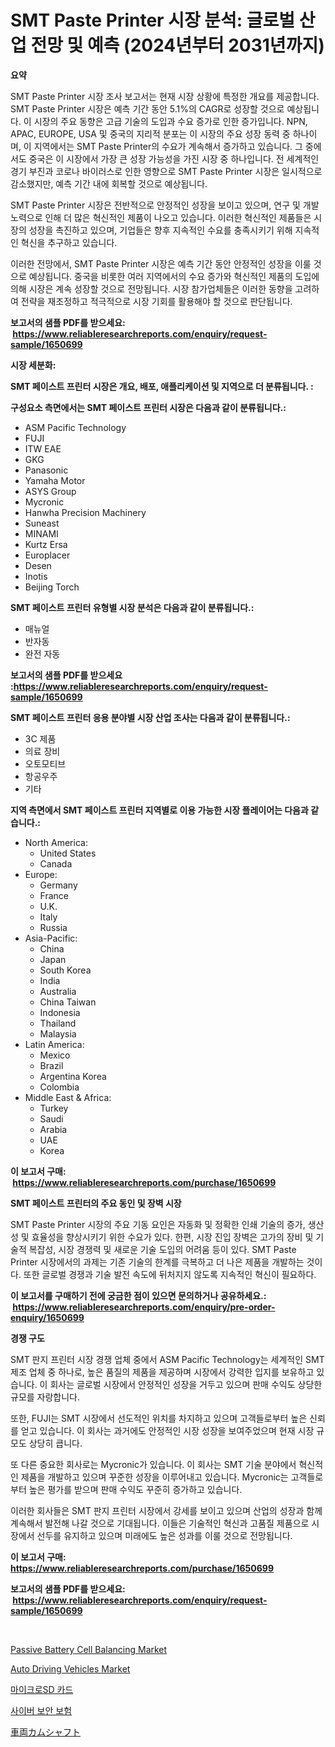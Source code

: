 <p><h1>SMT Paste Printer 시장 분석: 글로벌 산업 전망 및 예측 (2024년부터 2031년까지)</h1></p><p><strong>요약</strong></p>
<p><p>SMT Paste Printer 시장 조사 보고서는 현재 시장 상황에 특정한 개요를 제공합니다. SMT Paste Printer 시장은 예측 기간 동안 5.1%의 CAGR로 성장할 것으로 예상됩니다. 이 시장의 주요 동향은 고급 기술의 도입과 수요 증가로 인한 증가입니다. NPN, APAC, EUROPE, USA 및 중국의 지리적 분포는 이 시장의 주요 성장 동력 중 하나이며, 이 지역에서는 SMT Paste Printer의 수요가 계속해서 증가하고 있습니다. 그 중에서도 중국은 이 시장에서 가장 큰 성장 가능성을 가진 시장 중 하나입니다. 전 세계적인 경기 부진과 코로나 바이러스로 인한 영향으로 SMT Paste Printer 시장은 일시적으로 감소했지만, 예측 기간 내에 회복할 것으로 예상됩니다.</p><p>SMT Paste Printer 시장은 전반적으로 안정적인 성장을 보이고 있으며, 연구 및 개발 노력으로 인해 더 많은 혁신적인 제품이 나오고 있습니다. 이러한 혁신적인 제품들은 시장의 성장을 촉진하고 있으며, 기업들은 향후 지속적인 수요를 충족시키기 위해 지속적인 혁신을 추구하고 있습니다.</p><p>이러한 전망에서, SMT Paste Printer 시장은 예측 기간 동안 안정적인 성장을 이룰 것으로 예상됩니다. 중국을 비롯한 여러 지역에서의 수요 증가와 혁신적인 제품의 도입에 의해 시장은 계속 성장할 것으로 전망됩니다. 시장 참가업체들은 이러한 동향을 고려하여 전략을 재조정하고 적극적으로 시장 기회를 활용해야 할 것으로 판단됩니다.</p></p>
<p><strong>보고서의 샘플 PDF를 받으세요: &nbsp;<a href="https://www.reliableresearchreports.com/enquiry/request-sample/1650699">https://www.reliableresearchreports.com/enquiry/request-sample/1650699</a></strong></p>
<p><strong>시장 세분화:</strong></p>
<p><strong> SMT 페이스트 프린터 시장은 개요, 배포, 애플리케이션 및 지역으로 더 분류됩니다. :</strong></p>
<p><strong>구성요소 측면에서는 SMT 페이스트 프린터 시장은 다음과 같이 분류됩니다.:</strong></p>
<p><ul><li>ASM Pacific Technology</li><li>FUJI</li><li>ITW EAE</li><li>GKG</li><li>Panasonic</li><li>Yamaha Motor</li><li>ASYS Group</li><li>Mycronic</li><li>Hanwha Precision Machinery</li><li>Suneast</li><li>MINAMI</li><li>Kurtz Ersa</li><li>Europlacer</li><li>Desen</li><li>Inotis</li><li>Beijing Torch</li></ul></p>
<p><strong> SMT 페이스트 프린터 유형별 시장 분석은 다음과 같이 분류됩니다.:</strong></p>
<p><ul><li>매뉴얼</li><li>반자동</li><li>완전 자동</li></ul></p>
<p><strong>보고서의 샘플 PDF를 받으세요 :<a href="https://www.reliableresearchreports.com/enquiry/request-sample/1650699">https://www.reliableresearchreports.com/enquiry/request-sample/1650699</a></strong></p>
<p><strong> SMT 페이스트 프린터 응용 분야별 시장 산업 조사는 다음과 같이 분류됩니다.:</strong></p>
<p><ul><li>3C 제품</li><li>의료 장비</li><li>오토모티브</li><li>항공우주</li><li>기타</li></ul></p>
<p><strong>지역 측면에서 SMT 페이스트 프린터 지역별로 이용 가능한 시장 플레이어는 다음과 같습니다.:</strong></p>
<p><ul>
    <li>
        North America:
        <ul>
            <li>United States</li>
            <li>Canada</li>
        </ul>
    </li>
    <li>
        Europe:
        <ul>
            <li>Germany</li>
            <li>France</li>
            <li>U.K.</li>
            <li>Italy</li>
            <li>Russia</li>
        </ul>
    </li>
    <li>
        Asia-Pacific:
        <ul>
            <li>China</li>
            <li>Japan</li>
            <li>South Korea</li>
            <li>India</li>
            <li>Australia</li>
            <li>China Taiwan</li>
            <li>Indonesia</li>
            <li>Thailand</li>
            <li>Malaysia</li>
        </ul>
    </li>
    <li>
        Latin America:
        <ul>
            <li>Mexico</li>
            <li>Brazil</li>
            <li>Argentina Korea</li>
            <li>Colombia</li>
        </ul>
    </li>
    <li>
        Middle East & Africa:
        <ul>
            <li>Turkey</li>
            <li>Saudi</li>
            <li>Arabia</li>
            <li>UAE</li>
            <li>Korea</li>
        </ul>
    </li>
    </ul></p>
<p><strong>이 보고서 구매: &nbsp;<a href="https://www.reliableresearchreports.com/purchase/1650699">https://www.reliableresearchreports.com/purchase/1650699</a></strong></p>
<p><strong>SMT 페이스트 프린터의 주요 동인 및 장벽 시장</strong></p>
<p><p>SMT Paste Printer 시장의 주요 기동 요인은 자동화 및 정확한 인쇄 기술의 증가, 생산성 및 효율성을 향상시키기 위한 수요가 있다. 한편, 시장 진입 장벽은 고가의 장비 및 기술적 복잡성, 시장 경쟁력 및 새로운 기술 도입의 어려움 등이 있다. SMT Paste Printer 시장에서의 과제는 기존 기술의 한계를 극복하고 더 나은 제품을 개발하는 것이다. 또한 글로벌 경쟁과 기술 발전 속도에 뒤처지지 않도록 지속적인 혁신이 필요하다.</p></p>
<p><strong>이 보고서를 구매하기 전에 궁금한 점이 있으면 문의하거나 공유하세요.: &nbsp;<a href="https://www.reliableresearchreports.com/enquiry/pre-order-enquiry/1650699">https://www.reliableresearchreports.com/enquiry/pre-order-enquiry/1650699</a></strong></p>
<p><strong>경쟁 구도</strong></p>
<p><p>SMT 판지 프린터 시장 경쟁 업체 중에서 ASM Pacific Technology는 세계적인 SMT 제조 업체 중 하나로, 높은 품질의 제품을 제공하며 시장에서 강력한 입지를 보유하고 있습니다. 이 회사는 글로벌 시장에서 안정적인 성장을 거두고 있으며 판매 수익도 상당한 규모를 자랑합니다.</p><p>또한, FUJI는 SMT 시장에서 선도적인 위치를 차지하고 있으며 고객들로부터 높은 신뢰를 얻고 있습니다. 이 회사는 과거에도 안정적인 시장 성장을 보여주었으며 현재 시장 규모도 상당히 큽니다.</p><p>또 다른 중요한 회사로는 Mycronic가 있습니다. 이 회사는 SMT 기술 분야에서 혁신적인 제품을 개발하고 있으며 꾸준한 성장을 이루어내고 있습니다. Mycronic는 고객들로부터 높은 평가를 받으며 판매 수익도 꾸준히 증가하고 있습니다.</p><p>이러한 회사들은 SMT 판지 프린터 시장에서 강세를 보이고 있으며 산업의 성장과 함께 계속해서 발전해 나갈 것으로 기대됩니다. 이들은 기술적인 혁신과 고품질 제품으로 시장에서 선두를 유지하고 있으며 미래에도 높은 성과를 이룰 것으로 전망됩니다.</p></p>
<p><strong>이 보고서 구매: &nbsp; <a href="https://www.reliableresearchreports.com/purchase/1650699">https://www.reliableresearchreports.com/purchase/1650699</a></strong></p>
<p><strong>보고서의 샘플 PDF를 받으세요: &nbsp;<a href="https://www.reliableresearchreports.com/enquiry/request-sample/1650699">https://www.reliableresearchreports.com/enquiry/request-sample/1650699</a></strong><strong></strong></p>
<p>&nbsp;</p>
<p><p><a href="https://github.com/luckyshygirl/Market-Research-Report-List-3/blob/main/passive-battery-cell-balancing-market.md">Passive Battery Cell Balancing Market</a></p><p><a href="https://issuu.com/reportprime-2/docs/auto-driving-vehicles-market-size-2030.pptx">Auto Driving Vehicles Market</a></p><p><a href="https://medium.com/@conradkirrlin76575/2024-2031-%EA%B8%B0%EA%B0%84%EC%97%90-%EB%8C%80%ED%95%B4-%EC%98%88%EC%B8%A1%EB%90%9C-mircosd-%EC%B9%B4%EB%93%9C-%EC%8B%9C%EC%9E%A5-%EB%8F%99%ED%96%A5-%EB%B0%8F-%EC%8B%9C%EC%9E%A5-%EB%B6%84%EC%84%9D-55178a90b5e3">마이크로SD 카드</a></p><p><a href="https://medium.com/@stanleylyittle554467/%EC%82%AC%EC%9D%B4%EB%B2%84-%EB%B3%B4%EC%95%88-%EB%B3%B4%ED%97%98-%EC%8B%9C%EC%9E%A5-%EB%B6%84%EC%84%9D-%EB%B0%8F-2024%EB%85%84%EB%B6%80%ED%84%B0-2031%EB%85%84%EA%B9%8C%EC%A7%80-%EC%98%88%EC%83%81%EB%90%98%EB%8A%94-%EA%B7%9C%EB%AA%A8%EC%99%80-%EC%98%88%EC%B8%A1-a9b0b63ce9d4">사이버 보안 보험</a></p><p><a href="https://medium.com/@reyeshowell655/%E8%BB%8A%E4%B8%A1%E3%81%AE%E3%82%AB%E3%83%A0%E3%82%B7%E3%83%A3%E3%83%95%E3%83%88%E5%B8%82%E5%A0%B4%E3%82%B7%E3%82%A7%E3%82%A2%E3%81%AE%E9%80%B2%E5%8C%96%E3%81%A8%E5%B8%82%E5%A0%B4%E6%88%90%E9%95%B7%E3%83%88%E3%83%AC%E3%83%B3%E3%83%892024%E5%B9%B4%E3%81%8B%E3%82%892031%E5%B9%B4%E3%81%BE%E3%81%A7-cb94ff25292f">車両カムシャフト</a></p></p>